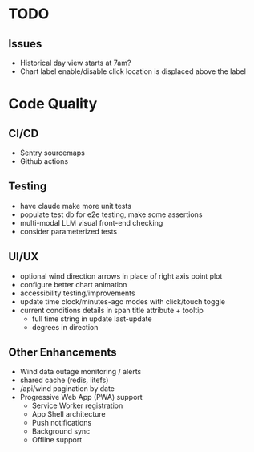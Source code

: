 # TODO

## Issues
* Historical day view starts at 7am?
* Chart label enable/disable click location is displaced above the label

# Code Quality

## CI/CD
* Sentry sourcemaps
* Github actions

## Testing
* have claude make more unit tests
* populate test db for e2e testing, make some assertions
* multi-modal LLM visual front-end checking
* consider parameterized tests

## UI/UX
* optional wind direction arrows in place of right axis point plot
* configure better chart animation
* accessibility testing/improvements
* update time clock/minutes-ago modes with click/touch toggle
* current conditions details in span title attribute + tooltip
  * full time string in update last-update
  * degrees in direction

## Other Enhancements
* Wind data outage monitoring / alerts
* shared cache (redis, litefs)
* /api/wind pagination by date
* Progressive Web App (PWA) support
  * Service Worker registration
  * App Shell architecture
  * Push notifications
  * Background sync
  * Offline support
